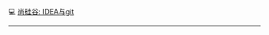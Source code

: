 :computer: [尚硅谷: IDEA与git](https://www.bilibili.com/video/BV1vy4y1s7k6/?spm_id_from=333.337.search-card.all.click&vd_source=c6866d088ad067762877e4b6b23ab9df)

---